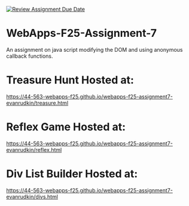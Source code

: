 [![Review Assignment Due Date](https://classroom.github.com/assets/deadline-readme-button-22041afd0340ce965d47ae6ef1cefeee28c7c493a6346c4f15d667ab976d596c.svg)](https://classroom.github.com/a/ltUcE4Dk)
# WebApps-F25-Assignment-7
An assignment on java script modifying the DOM and using anonymous callback functions.

# Treasure Hunt Hosted at: 
https://44-563-webapps-f25.github.io/webapps-f25-assignment7-evanrudkin/treasure.html
# Reflex Game Hosted at: 
https://44-563-webapps-f25.github.io/webapps-f25-assignment7-evanrudkin/reflex.html
# Div List Builder Hosted at:
https://44-563-webapps-f25.github.io/webapps-f25-assignment7-evanrudkin/divs.html
